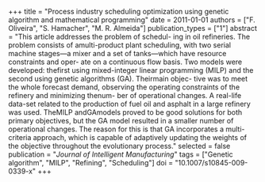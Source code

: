 +++
title = "Process industry scheduling optimization using genetic algorithm and mathematical programming"
date = 2011-01-01
authors = ["F. Oliveira", "S. Hamacher", "M. R. Almeida"]
publication_types = ["1"]
abstract = "This article addresses the problem of schedul- ing in oil refineries. The problem consists of amulti-product plant scheduling, with two serial machine stages—a mixer and a set of tanks—which have resource constraints and oper- ate on a continuous flow basis. Two models were developed: thefirst using mixed-integer linear programming (MILP) and the second using genetic algorithms (GA). Theirmain objec- tive was to meet the whole forecast demand, observing the operating constraints of the refinery and minimizing thenum- ber of operational changes. A real-life data-set related to the production of fuel oil and asphalt in a large refinery was used. TheMILP andGAmodels proved to be good solutions for both primary objectives, but the GA model resulted in a smaller number of operational changes. The reason for this is that GA incorporates a multi-criteria approach, which is capable of adaptively updating the weights of the objective throughout the evolutionary process."
selected = false
publication = "*Journal of Intelligent Manufacturing*"
tags = ["Genetic algorithm", "MILP", "Refining", "Scheduling"]
doi = "10.1007/s10845-009-0339-x"
+++

